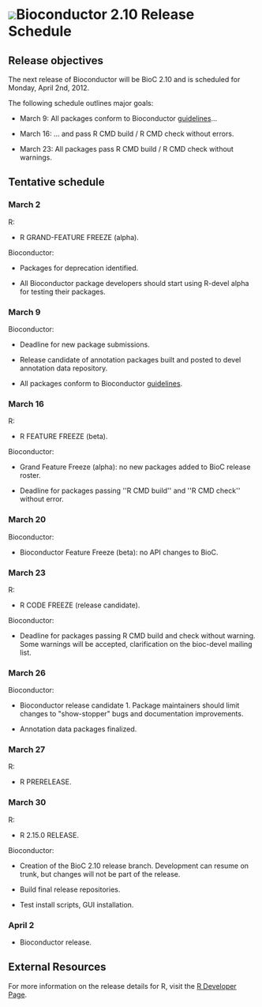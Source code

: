 # ![](/images/icons/magnifier.gif)Bioconductor 2.10 Release Schedule


## Release objectives

The next release of Bioconductor will be BioC 2.10 and is scheduled for
Monday, April 2nd, 2012.

The following schedule outlines major goals: 

* March 9: All packages conform to Bioconductor
  [guidelines][guidelines]...

* March 16: ... and pass R CMD build / R CMD check without
  errors.

* March 23: All packages pass R CMD build / R CMD check without
  warnings.

[guidelines]: /developers/package-guidelines


## Tentative schedule

### March 2

R:

* R GRAND-FEATURE FREEZE (alpha).

Bioconductor:

* Packages for deprecation identified.

* All Bioconductor package developers should start using R-devel alpha
  for testing their packages.

### March 9

Bioconductor:

* Deadline for new package submissions.

* Release candidate of annotation packages built and posted to devel
  annotation data repository.

* All packages conform to Bioconductor [guidelines][guidelines].

### March 16

R:

* R FEATURE FREEZE (beta).

Bioconductor:

* Grand Feature Freeze (alpha):  no new packages added to BioC
  release roster.

* Deadline for packages passing ''R CMD build'' and ''R CMD check''
  without error.

### March 20

Bioconductor:

* Bioconductor Feature Freeze (beta): no API changes to BioC.

### March 23

R:

* R CODE FREEZE (release candidate).

Bioconductor:

* Deadline for packages passing R CMD build and check without warning.
  Some warnings will be accepted, clarification on the bioc-devel mailing
  list.

### March 26

Bioconductor:

* Bioconductor release candidate 1.  Package maintainers should limit
  changes to "show-stopper" bugs and documentation improvements.

* Annotation data packages finalized.

### March 27

R:

* R PRERELEASE.

### March 30

R:

* R 2.15.0 RELEASE.

Bioconductor:

* Creation of the BioC 2.10 release branch. Development can resume on
  trunk, but changes will not be part of the release.

* Build final release repositories.

* Test install scripts, GUI installation.

### April 2

* Bioconductor release.


## External Resources

For more information on the release details for R, visit the [R
Developer Page](http://developer.r-project.org).
